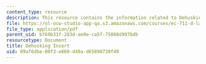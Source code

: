 ```yaml
---
content_type: resource
description: This resource contains the information related to Dehusking Insert.
file: https://ol-ocw-studio-app-qa.s3.amazonaws.com/courses/ec-711-d-lab-energy-spring-2011/09af6dbe00f3e660d48ad65898730f49_MITEC_711S11_proj_rpthusk.pdf
file_type: application/pdf
parent_uid: b769b31f-283d-ae0e-ca5f-75068d997bdb
resourcetype: Document
title: Dehusking Insert
uid: 09af6dbe-00f3-e660-d48a-d65898730f49
---
```

